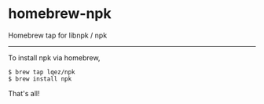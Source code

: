 homebrew-npk
============

Homebrew tap for libnpk / npk

----

To install npk via homebrew,

    $ brew tap lqez/npk
    $ brew install npk
  
That's all!
